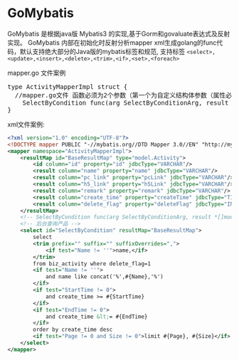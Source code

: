 # GoMybatis
GoMybatis 是根据java版 Mybatis3 的实现,基于Gorm和govaluate表达式及反射实现。
GoMybatis 内部在初始化时反射分析mapper xml生成golang的func代码，默认支持绝大部分的Java版的mybatis标签和规范,
支持标签
`<select>,<update>,<insert>,<delete>,<trim>,<if>,<set>,<foreach>`



mapper.go 文件案例
<pre>
type ActivityMapperImpl struct {
  //mapper.go文件 函数必须为2个参数（第一个为自定义结构体参数（属性必须大写），第二个为指针类型的返回数据） error 为返回错误
	SelectByCondition func(arg SelectByConditionArg, result *[]model.Activity) error
}
</pre>

xml文件案例:
```xml
<?xml version="1.0" encoding="UTF-8"?>
<!DOCTYPE mapper PUBLIC "-//mybatis.org//DTD Mapper 3.0//EN" "http://mybatis.org/dtd/mybatis-3-mapper.dtd">
<mapper namespace="ActivityMapperImpl">
    <resultMap id="BaseResultMap" type="model.Activity">
        <id column="id" property="id" jdbcType="VARCHAR"/>
        <result column="name" property="name" jdbcType="VARCHAR"/>
        <result column="pc_link" property="pcLink" jdbcType="VARCHAR"/>
        <result column="h5_link" property="h5Link" jdbcType="VARCHAR"/>
        <result column="remark" property="remark" jdbcType="VARCHAR"/>
        <result column="create_time" property="createTime" jdbcType="TIMESTAMP"/>
        <result column="delete_flag" property="deleteFlag" jdbcType="INTEGER"/>
    </resultMap>
    <!-- SelectByCondition func(arg SelectByConditionArg, result *[]model.Activity) error -->
    <!-- 后台查询产品 -->
    <select id="SelectByCondition" resultMap="BaseResultMap">
        select
        <trim prefix="" suffix="" suffixOverrides=",">
            <if test="Name != ''">name,</if>
        </trim>
        from biz_activity where delete_flag=1
        <if test="Name != ''">
            and name like concat('%',#{Name},'%')
        </if>
        <if test="StartTime != 0">
            and create_time >= #{StartTime}
        </if>
        <if test="EndTime != 0">
            and create_time &lt;= #{EndTime}
        </if>
        order by create_time desc
        <if test="Page != 0 and Size != 0">limit #{Page}, #{Size}</if>
    </select>
</mapper>
```
